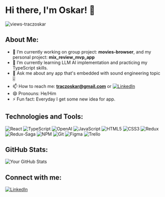 # Hi there, I'm Oskar! 👋

<p align="left"> <img src="https://komarev.com/ghpvc/?username=traczoskar&label=Views&color=blue&style=plastic&style=for-the-badge" alt="views-traczoskar" /> </p>

## About Me:
- 🔭 I’m currently working on group project: **movies-browser**, and my personal project: **mix_review_mvp_app**
- 🌱 I’m currently learning LLM AI implementation and practicing my TypeScript skills.
- 💬 Ask me about any app that's embedded with sound engineering topic 🎚
- 📫 How to reach me: **traczoskar@gmail.com** or [![LinkedIn](https://img.shields.io/badge/-LinkedIn-0077B5?style=flat-square&logo=linkedin)](https://www.linkedin.com/in/traczoskar/)
- 😄 Pronouns: He/Him
- ⚡ Fun fact: Everyday I get some new idea for app.

## Technologies and Tools:
![React](https://img.shields.io/badge/-React-61DAFB?style=flat-square&logo=react)
![TypeScript](https://img.shields.io/badge/-TypeScript-3178C6?style=flat-square&logo=typescript)
![OpenAI](https://img.shields.io/badge/-OpenAI-412991?style=flat-square&logo=openai)
![JavaScript](https://img.shields.io/badge/-JavaScript-F7DF1E?style=flat-square&logo=javascript)
![HTML5](https://img.shields.io/badge/-HTML5-E34F26?style=flat-square&logo=html5)
![CSS3](https://img.shields.io/badge/-CSS3-1572B6?style=flat-square&logo=css3)
![Redux](https://img.shields.io/badge/-Redux-764ABC?style=flat-square&logo=redux)
![Redux-Saga](https://img.shields.io/badge/-ReduxSaga-999999?style=flat-square&logo=redux-saga)
![NPM](https://img.shields.io/badge/-npm-CB3837?style=flat-square&logo=npm)
![Git](https://img.shields.io/badge/-Git-F05032?style=flat-square&logo=git)
![Figma](https://img.shields.io/badge/-Figma-F24E1E?style=flat-square&logo=figma)
![Trello](https://img.shields.io/badge/-Trello-0079BF?style=flat-square&logo=trello)



## GitHub Stats:
![Your GitHub Stats](https://github-readme-stats.vercel.app/api?username=traczoskar&show_icons=true)



## Connect with me:
[![LinkedIn](https://img.shields.io/badge/-LinkedIn-0077B5?style=flat-square&logo=linkedin)](https://www.linkedin.com/in/traczoskar/)
